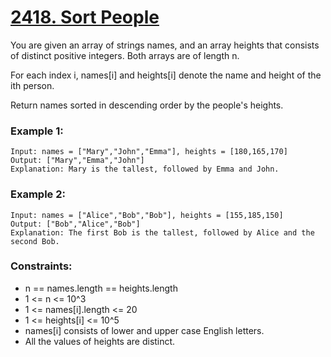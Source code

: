 # [2418. Sort People](https://leetcode.com/problems/sort-the-people/description/)
You are given an array of strings names, and an array heights that consists of distinct positive integers. Both arrays are of length n.

For each index i, names[i] and heights[i] denote the name and height of the ith person.

Return names sorted in descending order by the people's heights.

 

### Example 1:
```text
Input: names = ["Mary","John","Emma"], heights = [180,165,170]
Output: ["Mary","Emma","John"]
Explanation: Mary is the tallest, followed by Emma and John.
```
### Example 2:
```text
Input: names = ["Alice","Bob","Bob"], heights = [155,185,150]
Output: ["Bob","Alice","Bob"]
Explanation: The first Bob is the tallest, followed by Alice and the second Bob.
 ```

### Constraints:

* n == names.length == heights.length
* 1 <= n <= 10^3
* 1 <= names[i].length <= 20
* 1 <= heights[i] <= 10^5
* names[i] consists of lower and upper case English letters.
* All the values of heights are distinct.
